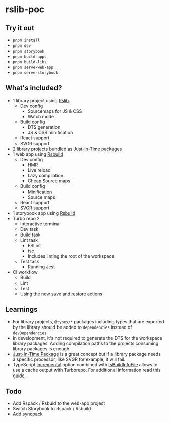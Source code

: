 # rslib-poc

## Try it out

- `pnpm install`
- `pnpm dev`
- `pnpm storybook`
- `pnpm build-apps`
- `pnpm build-libs`
- `pnpm serve-web-app`
- `pnpm serve-storybook`

## What's included?

- 1 library project using [Rslib](https://lib.rsbuild.dev/).
    - Dev config
        - Sourcemaps for JS & CSS
        - Watch mode
    - Build config
        - DTS generation
        - JS & CSS minification
    - React support
    - SVGR support
- 2 library projects bundled as [Just-In-Time packages](https://www.shew.dev/monorepos/packaging/jit)
- 1 web app using [Rsbuild](https://rsbuild.dev/)
    - Dev config
        - HMR
        - Live reload
        - Lazy compilation
        - Cheap Source maps
    - Build config
        - Minification
        - Source maps
    - React support
    - SVGR support
- 1 storybook app using [Rsbuild](https://rsbuild.dev/)
- Turbo repo 2
    - Interactive terminal
    - Dev task
    - Build task
    - Lint task
        - ESLint
        - tsc
        - Includes linting the root of the workspace
    - Test task
        - Running Jest
- CI workflow
    - Build
    - Lint
    - Test
    - Using the new [save](https://github.com/actions/cache/tree/main/save#always-save-cache) and [restore](https://github.com/actions/cache/tree/main/restore) actions

## Learnings

- For library projects, `@types/*` packages including types that are exported by the library should be added to `dependencies` instead of `devDependencies`.
- In development, it's not required to generate the DTS for the workspace library packages. Adding compilation paths to the projects consuming library packages is enough.
- [Just-In-Time Package](https://www.shew.dev/monorepos/packaging/jit) is a great concept but if a library package needs a specific processor, like SVGR for example, it will fail.
- TypeScript [incremental](https://www.typescriptlang.org/tsconfig/#incremental) option combined with [tsBuildInfoFile](https://www.typescriptlang.org/tsconfig/#tsBuildInfoFile) allows to use a cache output with Turborepo. For additional information read this [guide](https://www.shew.dev/monorepos/guardrails/typescript).

## Todo

- Add Rspack / Rsbuid to the web-app project
- Switch Storybook to Rspack / Rsbuild
- Add syncpack
